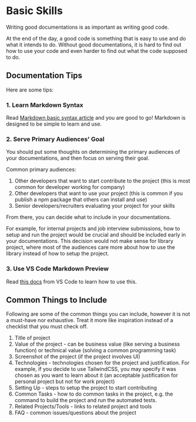 # Basic Skills

Writing good documentations is as important as writing good code.

At the end of the day, a good code is something that is easy to use and do what it intends to do. Without good documentations, it is hard to find out how to use your code and even harder to find out what the code supposed to do.

## Documentation Tips

Here are some tips:

### 1. Learn Markdown Syntax

Read [Markdown basic syntax article](https://www.markdownguide.org/basic-syntax/) and you are good to go! Markdown is designed to be simple to learn and use.

### 2. Serve Primary Audiences' Goal

You should put some thoughts on determining the primary audiences of your documentations, and then focus on serving their goal.

Common primary audiences:

1. Other developers that want to start contribute to the project (this is most common for developer working for company)
1. Other developers that want to use your project (this is common if you publish a npm package that others can install and use)
1. Senior developers/recruiters evaluating your project for your skills

From there, you can decide what to include in your documentations.

For example, for internal projects and job interview submissions, how to setup and run the project would be crucial and should be included early in your documentations. This decision would not make sense for library project, where most of the audiences care more about how to use the library instead of how to setup the project.

### 3. Use VS Code Markdown Preview

Read [this docs](https://code.visualstudio.com/docs/languages/markdown#_markdown-preview) from VS Code to learn how to use this.

## Common Things to Include

Following are some of the common things you can include, however it is not a must-have nor exhaustive. Treat it more like inspiration instead of a checklist that you must check off.

1. Title of project
1. Value of the project - can be business value (like serving a business function) or technical value (solving a common programming task)
1. Screenshot of the project (if the project involves UI)
1. Technologies - technologies chosen for the project and justification. For example, if you decide to use TailwindCSS, you may specify it was chosen as you want to learn about it (an acceptable justification for personal project but not for work project)
1. Setting Up - steps to setup the project to start contributing
1. Common Tasks - how to do common tasks in the project, e.g. the command to build the project and run the automated tests.
1. Related Projects/Tools - links to related project and tools
1. FAQ - common issues/questions about the project
